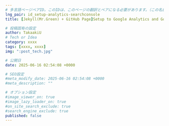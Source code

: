 ```yaml
---
# 多言語ページペアID。このIDは、このページの翻訳とペアになる必要があります。（この名前は一意でなければなりません）
lng_pair: id_setup-analytics-searchconsole
title: [Jekyll(Mr.Green) + GitHub Page]Setup to Google Analytics and Google Search Console

# 投稿固有の設定
author: TakaakiU
# Tech or Idea
category: xxxx
tags: [xxxx, xxxx]
img: ":post_tech.jpg"

# 公開日
date: 2025-06-16 02:54:08 +0000

# SEO設定
#meta_modify_date: 2025-06-16 02:54:08 +0000
#meta_description: ""

# オプション設定
#image_viewer_on: true
#image_lazy_loader_on: true
#on_site_search_exclude: true
#search_engine_exclude: true
published: false
---
```

